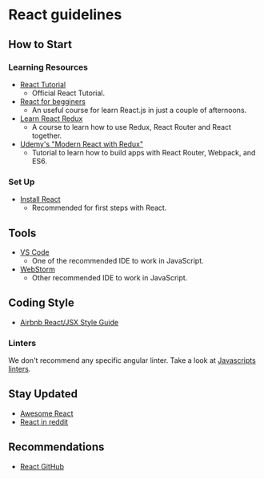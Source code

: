 # React guidelines

## How to Start

### Learning Resources

-   [React Tutorial](https://reactjs.org/tutorial/tutorial.html)
    -   Official React Tutorial.
-   [React for begginers](https://reactforbeginners.com/)
    -   An useful course for learn React.js in just a couple of afternoons.
-   [Learn React Redux](https://learnredux.com/)
    -   A course to learn how to use Redux, React Router and React together.
-   [Udemy's "Modern React with Redux"](https://www.udemy.com/react-redux/)
    -   Tutorial to learn how to build apps with React Router, Webpack, and ES6.

### Set Up

-   [Install React](https://www.codecademy.com/articles/react-setup-i)
    -   Recommended for first steps with React.

## Tools

-   [VS Code](https://code.visualstudio.com/)
    -   One of the recommended IDE to work in JavaScript.
-   [WebStorm](https://www.jetbrains.com/webstorm/)
    -   Other recommended IDE to work in JavaScript.

## Coding Style

-   [Airbnb React/JSX Style Guide](https://github.com/airbnb/javascript/tree/master/react)

### Linters

We don't recommend any specific angular linter. Take a look at
[Javascripts linters](./../../languages/javascript/README.md#linting).

## Stay Updated

-   [Awesome React](https://github.com/enaqx/awesome-react)
-   [React in reddit](https://www.reddit.com/r/reactjs/)

## Recommendations

-   [React GitHub](https://github.com/facebook/react)
